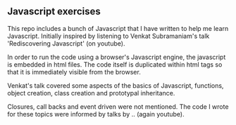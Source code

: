Javascript exercises
--

This repo includes a bunch of Javascript that I have written to help me learn Javascript. Initially inspired by listening to Venkat Subramaniam's talk 'Rediscovering Javascript' (on youtube).

In order to run the code using a browser's Javascript engine, the javascript is embedded in html files. The code itself is duplicated within html tags so that it is immediately visible from the browser. 

Venkat's talk covered some aspects of the basics of Javascript, functions, object creation, class creation and prototypal inheritance.

Closures, call backs and event driven were not mentioned. The code I wrote for these topics were informed by talks by .. (again youtube).
